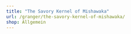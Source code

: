 ```yaml
---
title: "The Savory Kernel of Mishawaka"
url: /granger/the-savory-kernel-of-mishawaka/
shop: Allgemein
---
```

